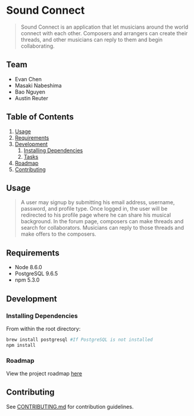 # Sound Connect

> Sound Connect is an application that let musicians around the world connect with each other. Composers and arrangers can create their threads, and other musicians can reply to them and begin collaborating.

## Team

  - Evan Chen
  - Masaki Nabeshima
  - Bao Nguyen
  - Austin Reuter

## Table of Contents

1. [Usage](#Usage)
1. [Requirements](#requirements)
1. [Development](#development)
    1. [Installing Dependencies](#installing-dependencies)
    1. [Tasks](#tasks)
1. [Roadmap](#roadmap)
1. [Contributing](#contributing)

## Usage

> A user may signup by submitting his email address, username, password, and profile type. Once logged in, the user will be redirected to his profile page where he can share his musical background. In the forum page, composers can make threads and search for collaborators. Musicians can reply to those threads and make offers to the composers.

## Requirements

- Node 8.6.0
- PostgreSQL 9.6.5
- npm 5.3.0


## Development

### Installing Dependencies

From within the root directory:

```sh
brew install postgresql #If PostgreSQL is not installed
npm install
```

### Roadmap

View the project roadmap [here](LINK_TO_DOC)


## Contributing

See [CONTRIBUTING.md](CONTRIBUTING.md) for contribution guidelines.
